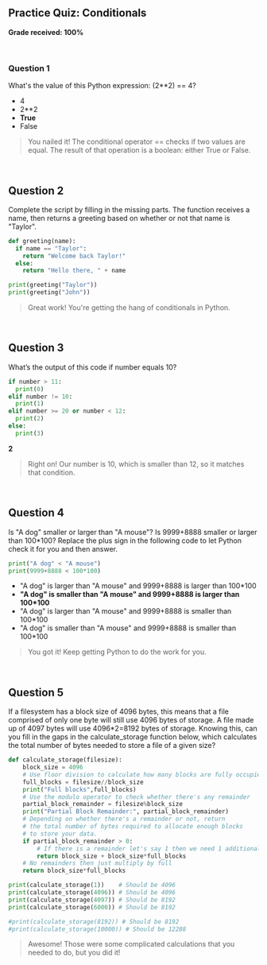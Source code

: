 ## Practice Quiz: Conditionals

__Grade received: 100%__

<br>

### Question 1

What's the value of this Python expression: (2**2) == 4?

* 4
* 2**2
* **True**
* False

> You nailed it! The conditional operator == checks if two values are equal. The result of that operation is a boolean: either True or False.

<br>

## Question 2

Complete the script by filling in the missing parts. The function receives a name, then returns a greeting based on whether or not that name is "Taylor".

```python
def greeting(name):
  if name == "Taylor":
    return "Welcome back Taylor!"
  else:
    return "Hello there, " + name

print(greeting("Taylor"))
print(greeting("John"))
```

> Great work! You're getting the hang of conditionals in Python.

<br>

## Question 3

What’s the output of this code if number equals 10?

```python
if number > 11: 
  print(0)
elif number != 10:
  print(1)
elif number >= 20 or number < 12:
  print(2)
else:
  print(3)
```
**2**

> Right on! Our number is 10, which is smaller than 12, so it matches that condition.

<br>

## Question 4

Is "A dog" smaller or larger than "A mouse"? Is 9999+8888 smaller or larger than 100*100? Replace the plus sign in the following code to let Python check it for you and then answer. 

```python
print("A dog" < "A mouse")
print(9999+8888 < 100*100)
```

* "A dog" is larger than "A mouse" and 9999+8888 is larger than 100*100
* **"A dog" is smaller than "A mouse" and 9999+8888 is larger than 100*100**
* "A dog" is larger than "A mouse" and 9999+8888 is smaller than 100*100
* "A dog" is smaller than "A mouse" and 9999+8888 is smaller than 100*100

> You got it! Keep getting Python to do the work for you.


<br>

## Question 5

If a filesystem has a block size of 4096 bytes, this means that a file comprised of only one byte will still use 4096 bytes of storage. A file made up of 4097 bytes will use 4096*2=8192 bytes of storage. Knowing this, can you fill in the gaps in the calculate_storage function below, which calculates the total number of bytes needed to store a file of a given size?

```python
def calculate_storage(filesize):
    block_size = 4096
    # Use floor division to calculate how many blocks are fully occupied
    full_blocks = filesize//block_size
    print("Full blocks",full_blocks)
    # Use the modulo operator to check whether there's any remainder
    partial_block_remainder = filesize%block_size
    print("Partial Block Remainder:", partial_block_remainder)
    # Depending on whether there's a remainder or not, return
    # the total number of bytes required to allocate enough blocks
    # to store your data.
    if partial_block_remainder > 0:
        # If there is a remainder let's say 1 then we need 1 additional 4096 block
        return block_size + block_size*full_blocks
    # No remainders then just multiply by full    
    return block_size*full_blocks

print(calculate_storage(1))    # Should be 4096
print(calculate_storage(4096)) # Should be 4096
print(calculate_storage(4097)) # Should be 8192
print(calculate_storage(6000)) # Should be 8192

#print(calculate_storage(8192)) # Should be 8192
#print(calculate_storage(10000)) # Should be 12288

```

> Awesome! Those were some complicated calculations that you
needed to do, but you did it!